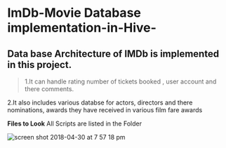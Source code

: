 # ImDb-Movie Database implementation-in-Hive-
## Data base Architecture of IMDb is implemented in this project.


>1.It can handle rating number of tickets booked , user account and there comments.

2.It also includes various databse for actors, directors and there nominations, awards  they have received in various film fare awards 

**Files to Look**
All Scripts are listed in the Folder

![screen shot 2018-04-30 at 7 57 18 pm](https://user-images.githubusercontent.com/23444603/39455973-61cab540-4cb1-11e8-8051-a79c0de789d1.png)

